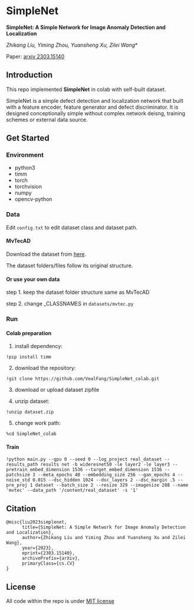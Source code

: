 # SimpleNet

**SimpleNet: A Simple Network for Image Anomaly Detection and Localization**

*Zhikang Liu, Yiming Zhou, Yuansheng Xu, Zilei Wang**

Paper: [arxiv 2303.15140](https://arxiv.org/pdf/2303.15140.pdf)

##  Introduction

This repo  implemented **SimpleNet** in colab with self-built dataset.

SimpleNet is a simple defect detection and localization network that built with a feature encoder, feature generator and defect discriminator. It is designed conceptionally simple without complex network deisng, training schemes or external data source.

## Get Started 

### Environment 

- python3
- timm
- torch
- torchvision
- numpy
- opencv-python

### Data

Edit `config.txt` to edit dataset class and dataset path.

#### MvTecAD

Download the dataset from [here](https://www.mvtec.com/company/research/datasets/mvtec-ad/).

The dataset folders/files follow its original structure.

#### Or use your own data

step 1. keep the dataset folder structure same as MvTecAD

step 2. change _CLASSNAMES in `datasets/mvtec.py`

### Run

#### Colab preparation

1. install dependency:

```
!pip install timm
```

2. download the repository: 

```
!git clone https://github.com/VealFang/SimpleNet_colab.git
```

3. download or upload dataset zipfile

4. unzip dataset: 

```
!unzip dataset.zip
```

5. change work path: 

```
%cd SimpleNet_colab
```

#### Train

```
!python main.py --gpu 0 --seed 0 --log_project real_dataset --results_path results net -b wideresnet50 -le layer2 -le layer3 --pretrain_embed_dimension 1536 --target_embed_dimension 1536 --patchsize 3 --meta_epochs 40 --embedding_size 256 --gan_epochs 4 --noise_std 0.015 --dsc_hidden 1024 --dsc_layers 2 --dsc_margin .5 --pre_proj 1 dataset --batch_size 2 --resize 329 --imagesize 288 --name 'mvtec' --data_path '/content/real_dataset' -s '1'
```

## Citation
```
@misc{liu2023simplenet,
      title={SimpleNet: A Simple Network for Image Anomaly Detection and Localization}, 
      author={Zhikang Liu and Yiming Zhou and Yuansheng Xu and Zilei Wang},
      year={2023},
      eprint={2303.15140},
      archivePrefix={arXiv},
      primaryClass={cs.CV}
}
```

## License

All code within the repo is under [MIT license](https://mit-license.org/)
